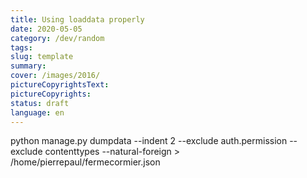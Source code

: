 ```yaml
---
title: Using loaddata properly
date: 2020-05-05
category: /dev/random
tags: 
slug: template
summary: 
cover: /images/2016/
pictureCopyrightsText:
pictureCopyrights: 
status: draft
language: en
---
```



python manage.py dumpdata --indent 2  --exclude auth.permission --exclude contenttypes --natural-foreign > /home/pierrepaul/fermecormier.json

